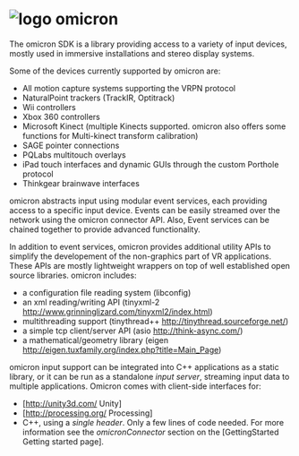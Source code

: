 ![logo](https://code.google.com/p/omicron-sdk/logo?cct=1370629544) omicron
=======
The omicron SDK is a library providing access to a variety of input devices, mostly used in immersive installations and stereo display systems. 

Some of the devices currently supported by omicron are:
 * All motion capture systems supporting the VRPN protocol
 * NaturalPoint trackers (TrackIR, Optitrack)
 * Wii controllers
 * Xbox 360 controllers
 * Microsoft Kinect (multiple Kinects supported. omicron also offers some functions for Multi-kinect transform calibration)
 * SAGE pointer connections
 * PQLabs multitouch overlays
 * iPad touch interfaces and dynamic GUIs through the custom Porthole protocol
 * Thinkgear brainwave interfaces

omicron abstracts input using modular event services, each providing access to a specific input device. Events can be easily streamed over the network using the omicron connector API. Also, Event services can be chained together to provide advanced functionality.

In addition to event services, omicron provides additional utility APIs to simplify the developement of the non-graphics part of VR applications. These APIs are mostly lightweight wrappers on top of well established open source libraries. omicron includes:
 * a configuration file reading system (libconfig)
 * an xml reading/writing API (tinyxml-2 http://www.grinninglizard.com/tinyxml2/index.html)
 * multithreading support (tinythread++ http://tinythread.sourceforge.net/)
 * a simple tcp client/server API (asio http://think-async.com/)
 * a mathematical/geometry library (eigen http://eigen.tuxfamily.org/index.php?title=Main_Page)

omicron input support can be integrated into C++ applications as a static library, or it can be run as a standalone *input server*, streaming input data to multiple applications. Omicron comes with client-side interfaces for:
 * [http://unity3d.com/ Unity]
 * [http://processing.org/ Processing]
 * C++, using a *single header*. Only a few lines of code needed. For more information see the *omicronConnector* section on the [GettingStarted Getting started page].
